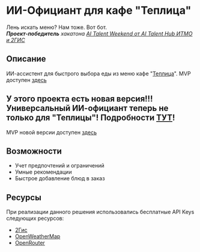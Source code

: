# ИИ-Официант для кафе "Теплица"
Лень искать меню? Нам тоже. Вот бот.  
***Проект-победитель** хакатона [AI Talent Weekend от AI Talent Hub ИТМО и 2ГИС](https://ai-talent-hub.timepad.ru/event/3424675/)* 

## Описание
ИИ-ассистент для быстрого выбора еды из меню кафе "[Теплица](https://2gis.ru/novosibirsk/firm/70000001020753581?m=82.897264%2C54.979741%2F16)". 
MVP доступен [здесь](http://109.120.142.57:4242/)

## У этого проекта есть новая версия!!! Универсальный ИИ-официант теперь не только для "Теплицы"! Подробности [ТУТ](https://github.com/odheL42/ai-restaurant-assistant)!
MVP новой версии доступен [здесь](http://109.120.142.57:2424/)

## Возможности
- Учет предпочтений и ограничений
- Умные рекомендации
- Быстрое добавление блюд в заказ



<!-- ### Installation
1. Get a free API Key at [https://example.com](https://example.com)
2. Clone the repo
   ```sh
   git clone https://github.com/github_username/repo_name.git
   ```
3. Install NPM packages
   ```sh
   npm install
   ```
4. Enter your API in `config.js`
   ```js
   const API_KEY = 'ENTER YOUR API';
   ```
5. Change git remote url to avoid accidental pushes to base project
   ```sh
   git remote set-url origin github_username/repo_name
   git remote -v # confirm the changes -->

## Ресурсы
При реализации данного решения использовались бесплатные API Keys следующих ресурсов:
- [2Гис](https://platform.2gis.ru/ru)
- [OpenWeatherMap](https://openweathermap.org/api)
- [OpenRouter](https://openrouter.ai/)
